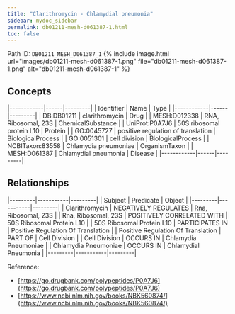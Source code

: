 ```yaml
---
title: "Clarithromycin - Chlamydial pneumonia"
sidebar: mydoc_sidebar
permalink: db01211-mesh-d061387-1.html
toc: false 
---
```



Path ID: `DB01211_MESH_D061387_1`
{% include image.html url="images/db01211-mesh-d061387-1.png" file="db01211-mesh-d061387-1.png" alt="db01211-mesh-d061387-1" %}

## Concepts

|------------|------|---------|
| Identifier | Name | Type    |
|------------|------|---------|
| DB:DB01211 | clarithromycin | Drug |
| MESH:D012338 | RNA, Ribosomal, 23S | ChemicalSubstance |
| UniProt:P0A7J6 | 50S ribosomal protein L10 | Protein |
| GO:0045727 | positive regulation of translation | BiologicalProcess |
| GO:0051301 | cell division | BiologicalProcess |
| NCBITaxon:83558 | Chlamydia pneumoniae | OrganismTaxon |
| MESH:D061387 | Chlamydial pneumonia | Disease |
|------------|------|---------|

## Relationships

|---------|-----------|---------|
| Subject | Predicate | Object  |
|---------|-----------|---------|
| Clarithromycin | NEGATIVELY REGULATES | Rna, Ribosomal, 23S |
| Rna, Ribosomal, 23S | POSITIVELY CORRELATED WITH | 50S Ribosomal Protein L10 |
| 50S Ribosomal Protein L10 | PARTICIPATES IN | Positive Regulation Of Translation |
| Positive Regulation Of Translation | PART OF | Cell Division |
| Cell Division | OCCURS IN | Chlamydia Pneumoniae |
| Chlamydia Pneumoniae | OCCURS IN | Chlamydial Pneumonia |
|---------|-----------|---------|

Reference: 
  - [https://go.drugbank.com/polypeptides/P0A7J6](https://go.drugbank.com/polypeptides/P0A7J6)
  - [https://www.ncbi.nlm.nih.gov/books/NBK560874/](https://www.ncbi.nlm.nih.gov/books/NBK560874/)
